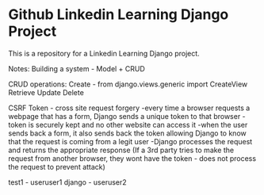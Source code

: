 # Github Linkedin Learning Django Project
This is a repository for a Linkedin Learning Django project.

Notes:
Building a system - Model + CRUD

CRUD operations:
Create - from django.views.generic import CreateView
Retrieve
Update
Delete

CSRF Token - cross site request forgery 
    -every time a browser requests a webpage that has a form, Django sends a unique token to that browser
    -token is securely kept and no other website can access it
    -when the user sends back a form, it also sends back the token allowing Django to know that the request is coming from a legit user
    -Django processes the request and returns the appropriate response (If a 3rd party tries to make the request from another browser, they wont have the token - does not process the request to prevent attack)

test1 - useruser1
django - useruser2